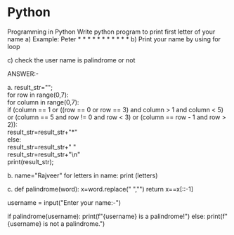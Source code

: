 # Python
Programming in Python
Write python program to print first letter of your name 
a) Example: Peter
               *      *
               *             *
               *              *
               *      *
               *
               *
               *
b) Print your name by using for loop

c) check the user name is palindrome or not


ANSWER:-

a.
result_str="";    
for row in range(0,7):    
    for column in range(0,7):     
        if (column == 1 or ((row == 0 or row == 3) and column > 1 and column < 5) or (column == 5 and row != 0 and row < 3) or (column == row - 1 and row > 2)):  
            result_str=result_str+"*"    
        else:      
            result_str=result_str+" "    
    result_str=result_str+"\n"    
print(result_str);

b.
 name="Rajveer"
for letters in name:
    print (letters)

c.
def palindrome(word):
    x=word.replace(" ","")
    return x==x[::-1]

username = input("Enter your name:-")

if palindrome(username):
    print(f"{username} is a palindrome!")
else:
    print(f"{username} is not a palindrome.")










